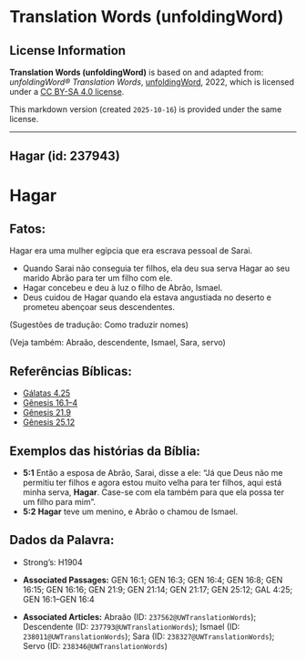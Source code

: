 # Translation Words (unfoldingWord)

## License Information

**Translation Words (unfoldingWord)** is based on and adapted from: _unfoldingWord® Translation Words_, [unfoldingWord](https://unfoldingword.org/utw), 2022, which is licensed under a [CC BY-SA 4.0 license](https://creativecommons.org/licenses/by-sa/4.0/legalcode.en).

This markdown version (created `2025-10-16`) is provided under the same license.



--------------------------------

## Hagar (id: 237943)

Hagar
=====

Fatos:
------

Hagar era uma mulher egípcia que era escrava pessoal de Sarai.

* Quando Sarai não conseguia ter filhos, ela deu sua serva Hagar ao seu marido Abrão para ter um filho com ele.
* Hagar concebeu e deu à luz o filho de Abrão, Ismael.
* Deus cuidou de Hagar quando ela estava angustiada no deserto e prometeu abençoar seus descendentes.

(Sugestões de tradução: Como traduzir nomes)

(Veja também: Abraão, descendente, Ismael, Sara, servo)

Referências Bíblicas:
---------------------

* [Gálatas 4\.25](https://ref.ly/Gal4:25)
* [Gênesis 16\.1–4](https://ref.ly/Gen16:1-Gen16:4)
* [Gênesis 21\.9](https://ref.ly/Gen21:9)
* [Gênesis 25\.12](https://ref.ly/Gen25:12)

Exemplos das histórias da Bíblia:
---------------------------------

* **5:1** Então a esposa de Abrão, Sarai, disse a ele: “Já que Deus não me permitiu ter filhos e agora estou muito velha para ter filhos, aqui está minha serva, **Hagar**. Case\-se com ela também para que ela possa ter um filho para mim”.
* **5:2** **Hagar** teve um menino, e Abrão o chamou de Ismael.

Dados da Palavra:
-----------------

* Strong’s: H1904

* **Associated Passages:** GEN 16:1; GEN 16:3; GEN 16:4; GEN 16:8; GEN 16:15; GEN 16:16; GEN 21:9; GEN 21:14; GEN 21:17; GEN 25:12; GAL 4:25; GEN 16:1–GEN 16:4
* **Associated Articles:** Abraão (ID: `237562@UWTranslationWords`); Descendente (ID: `237793@UWTranslationWords`); Ismael (ID: `238011@UWTranslationWords`); Sara (ID: `238327@UWTranslationWords`); Servo (ID: `238346@UWTranslationWords`)


